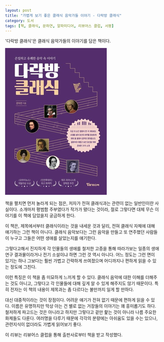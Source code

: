 ```yaml
---
layout: post
title: "가볍게 보기 좋은 클래식 음악가들 이야기 - 다락방 클래식"
category: 도서
tags: [책, 클래식, 문하연, 알파미디어, 리뷰어스 클럽, 서평]
---
```


'다락방 클래식'은
클래식 음악가들의 이야기를 담은 책이다.

![표지](/images/book/attic-classic-book-h480.jpg)

책을 펼치면 먼저 놀라게 되는 점은, 저자가 전혀 클래식과는 관련이 없는 일반인이란 사실이다.
소개마저 평범함 주부였다가 작가가 됐다는 것이라,
절로 그렇다면 대체 무슨 이야기를 이 책에 담았을지 궁금하게 한다.

이 책은, 제목에서부터 클래식이라는 것을 내세운 것과 달리,
전혀 클래식 자체에 대해 얘기하는 그런 책이 아니다.
클래식 음악보다는 그런 음악을 만들고 또 연주했던 사람들이 누구고 그들은 어떤 생애를 살았는지를 얘기한다.

그렇다고해서 진지하게 각 인물들의 생애를 철저한 고증을 통해 따라가보는
일종의 생애 연구 결과물이라거나 전기 소설이냐 하면 그런 것 역시 아니다.
어느 정도는 그런 면이 있기는 하나 그보다는 훨씬 가볍고 간략하게 쓰여졌으며
어디까지나 편하게 읽을 수 있는 정도에 그친다.

이런 특징은 이 책을 좀 미묘하게 느끼게 할 수 있다.
클래식 음악에 대한 이해를 더해주는 것도 아니고,
그렇다고 각 인물들에 대해 깊게 알 수 있게 해주지도 않기 때문이다.
특히 전자는 이 책의 내용이 제목과는 좀 다르다는 불만까지 일게 할 만하다.

대신 대중적이라는 것이 장점이다.
어려운 얘기가 전혀 없기 때문에 편하게 읽을 수 있다.
이름은 유명하지만 막상 아는 건 별로 없는 거장들의 이야기는 꽤 흥미롭기도 하다.
철저하게 파고드는 것은 아니라고 하지만
그렇다고 겉만 핥는 것이 아니라 나름 주요한 화제들도 다룬다.
여러명을 다루기 때문에 각각의 분량에는 아쉬움도 있을 수는 있으나,
관련지식이 없더라도 가볍게 읽어보기 좋다.



<div class="im im-info">
이 리뷰는 리뷰어스 클럽을 통해 출판사로부터 책을 받고 작성했다.
</div>
